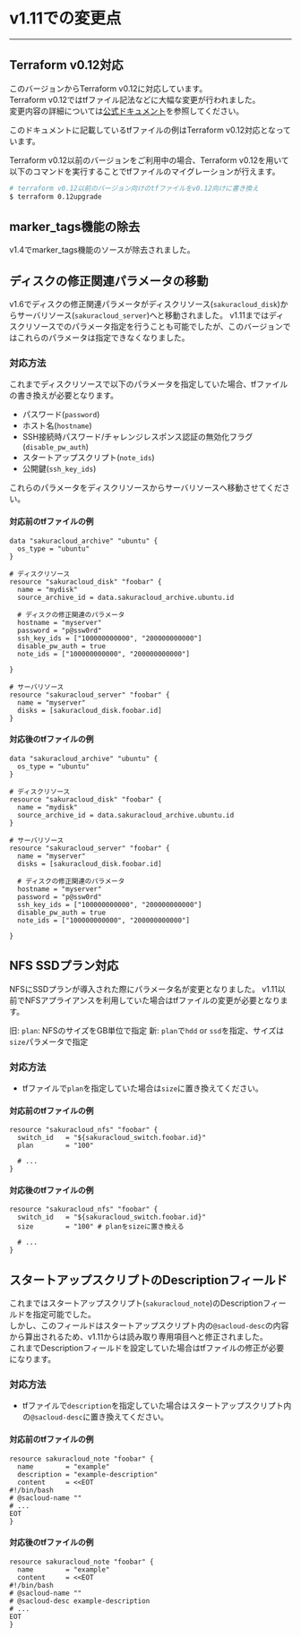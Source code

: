 # v1.11での変更点

---

## Terraform v0.12対応

このバージョンからTerraform v0.12に対応しています。  
Terraform v0.12ではtfファイル記法などに大幅な変更が行われました。  
変更内容の詳細については[公式ドキュメント](https://terraform.io/docs/)を参照してください。

このドキュメントに記載しているtfファイルの例はTerraform v0.12対応となっています。

Terraform v0.12以前のバージョンをご利用中の場合、Terraform v0.12を用いて以下のコマンドを実行することでtfファイルのマイグレーションが行えます。

```bash
# terraform v0.12以前のバージョン向けのtfファイルをv0.12向けに書き換え
$ terraform 0.12upgrade
```

## marker_tags機能の除去
   
v1.4でmarker_tags機能のソースが除去されました。 

## ディスクの修正関連パラメータの移動

v1.6でディスクの修正関連パラメータがディスクリソース(`sakuracloud_disk`)からサーバリソース(`sakuracloud_server`)へと移動されました。
v1.11まではディスクリソースでのパラメータ指定を行うことも可能でしたが、このバージョンではこれらのパラメータは指定できなくなりました。  

### 対応方法

これまでディスクリソースで以下のパラメータを指定していた場合、tfファイルの書き換えが必要となります。

- パスワード(`password`)
- ホスト名(`hostname`)
- SSH接続時パスワード/チャレンジレスポンス認証の無効化フラグ(`disable_pw_auth`)
- スタートアップスクリプト(`note_ids`)
- 公開鍵(`ssh_key_ids`)

これらのパラメータをディスクリソースからサーバリソースへ移動させてください。

#### 対応前のtfファイルの例

```hcl
data "sakuracloud_archive" "ubuntu" {
  os_type = "ubuntu"
}

# ディスクリソース
resource "sakuracloud_disk" "foobar" {
  name = "mydisk"
  source_archive_id = data.sakuracloud_archive.ubuntu.id
 
  # ディスクの修正関連のパラメータ 
  hostname = "myserver"
  password = "p@ssw0rd"
  ssh_key_ids = ["100000000000", "200000000000"]
  disable_pw_auth = true
  note_ids = ["100000000000", "200000000000"]

}

# サーバリソース
resource "sakuracloud_server" "foobar" {
  name = "myserver"
  disks = [sakuracloud_disk.foobar.id]
}
```

#### 対応後のtfファイルの例

```hcl
data "sakuracloud_archive" "ubuntu" {
  os_type = "ubuntu"
}

# ディスクリソース
resource "sakuracloud_disk" "foobar" {
  name = "mydisk"
  source_archive_id = data.sakuracloud_archive.ubuntu.id
}

# サーバリソース
resource "sakuracloud_server" "foobar" {
  name = "myserver"
  disks = [sakuracloud_disk.foobar.id]
  
  # ディスクの修正関連のパラメータ 
  hostname = "myserver"
  password = "p@ssw0rd"
  ssh_key_ids = ["100000000000", "200000000000"]
  disable_pw_auth = true
  note_ids = ["100000000000", "200000000000"]

}
```

## NFS SSDプラン対応

NFSにSSDプランが導入された際にパラメータ名が変更となりました。
v1.11以前でNFSアプライアンスを利用していた場合はtfファイルの変更が必要となります。  

旧: `plan`: NFSのサイズをGB単位で指定
新: `plan`で`hdd` or `ssd`を指定、サイズは`size`パラメータで指定

### 対応方法

- tfファイルで`plan`を指定していた場合は`size`に置き換えてください。

#### 対応前のtfファイルの例

```hcl
resource "sakuracloud_nfs" "foobar" {
  switch_id   = "${sakuracloud_switch.foobar.id}"
  plan        = "100"
  
  # ...
}
```

#### 対応後のtfファイルの例

```hcl
resource "sakuracloud_nfs" "foobar" {
  switch_id   = "${sakuracloud_switch.foobar.id}"
  size        = "100" # planをsizeに置き換える
  
  # ...
}
```

## スタートアップスクリプトのDescriptionフィールド

これまではスタートアップスクリプト(`sakuracloud_note`)のDescriptionフィールドを指定可能でした。  
しかし、このフィールドはスタートアップスクリプト内の`@sacloud-desc`の内容から算出されるため、v1.11からは読み取り専用項目へと修正されました。  
これまでDescriptionフィールドを設定していた場合はtfファイルの修正が必要になります。

### 対応方法

- tfファイルで`description`を指定していた場合はスタートアップスクリプト内の`@sacloud-desc`に置き換えてください。

#### 対応前のtfファイルの例

```hcl
resource sakuracloud_note "foobar" {
  name        = "example"
  description = "example-description"
  content     = <<EOT
#!/bin/bash
# @sacloud-name ""
# ...
EOT
}
```

#### 対応後のtfファイルの例

```hcl
resource sakuracloud_note "foobar" {
  name        = "example"
  content     = <<EOT
#!/bin/bash
# @sacloud-name ""
# @sacloud-desc example-description
# ...
EOT
}
```

